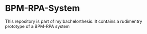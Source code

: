 # BPM-RPA-System
This repository is part of my bachelorthesis. It contains a rudimentry prototype of a BPM-RPA system
